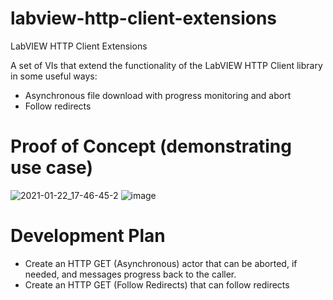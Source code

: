 # labview-http-client-extensions
LabVIEW HTTP Client Extensions

A set of VIs that extend the functionality of the LabVIEW HTTP Client library in some useful ways:

- Asynchronous file download with progress monitoring and abort
- Follow redirects

# Proof of Concept (demonstrating use case)
![2021-01-22_17-46-45-2](https://user-images.githubusercontent.com/381432/105565157-2e0a8780-5cda-11eb-8715-e8ef35e02447.gif)
![image](https://user-images.githubusercontent.com/381432/105565260-d7517d80-5cda-11eb-98e9-84387756999f.png)



# Development Plan
- Create an HTTP GET (Asynchronous) actor that can be aborted, if needed, and messages progress back to the caller.
- Create an HTTP GET (Follow Redirects) that can follow redirects
